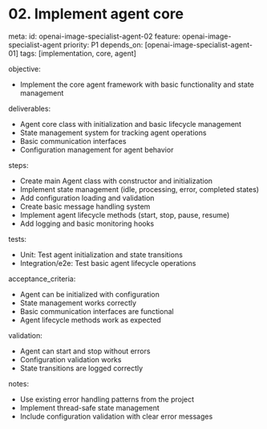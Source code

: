 # 02. Implement agent core

meta:
id: openai-image-specialist-agent-02
feature: openai-image-specialist-agent
priority: P1
depends_on: [openai-image-specialist-agent-01]
tags: [implementation, core, agent]

objective:

- Implement the core agent framework with basic functionality and state management

deliverables:

- Agent core class with initialization and basic lifecycle management
- State management system for tracking agent operations
- Basic communication interfaces
- Configuration management for agent behavior

steps:

- Create main Agent class with constructor and initialization
- Implement state management (idle, processing, error, completed states)
- Add configuration loading and validation
- Create basic message handling system
- Implement agent lifecycle methods (start, stop, pause, resume)
- Add logging and basic monitoring hooks

tests:

- Unit: Test agent initialization and state transitions
- Integration/e2e: Test basic agent lifecycle operations

acceptance_criteria:

- Agent can be initialized with configuration
- State management works correctly
- Basic communication interfaces are functional
- Agent lifecycle methods work as expected

validation:

- Agent can start and stop without errors
- Configuration validation works
- State transitions are logged correctly

notes:

- Use existing error handling patterns from the project
- Implement thread-safe state management
- Include configuration validation with clear error messages
